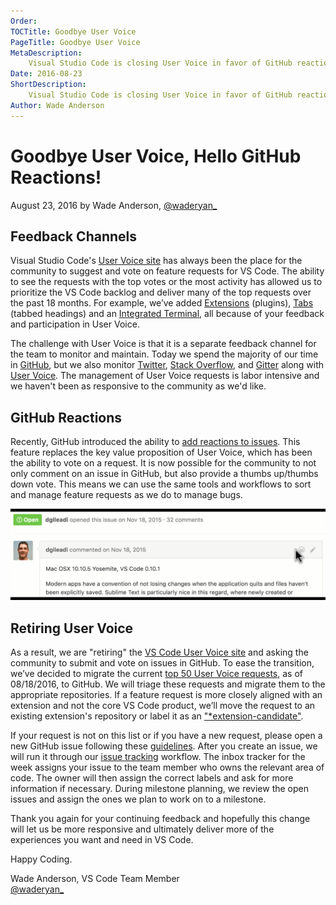 ```yaml
---
Order:
TOCTitle: Goodbye User Voice
PageTitle: Goodbye User Voice
MetaDescription:
    Visual Studio Code is closing User Voice in favor of GitHub reactions.
Date: 2016-08-23
ShortDescription:
    Visual Studio Code is closing User Voice in favor of GitHub reactions.
Author: Wade Anderson
---
```


# Goodbye User Voice, Hello GitHub Reactions!

August 23, 2016 by Wade Anderson, [@waderyan\_](https://twitter.com/waderyan_)

## Feedback Channels

Visual Studio Code's
[User Voice site](https://visualstudio.uservoice.com/forums/293070-visual-studio-code)
has always been the place for the community to suggest and vote on feature
requests for VS Code. The ability to see the requests with the top votes or the
most activity has allowed us to prioritize the VS Code backlog and deliver many
of the top requests over the past 18 months. For example, we’ve added
[Extensions](https://visualstudio.uservoice.com/forums/293070-visual-studio-code/suggestions/9181439-plugins)
(plugins),
[Tabs](https://visualstudio.uservoice.com/forums/293070-visual-studio-code/suggestions/7752519-implement-tabs)
(tabbed headings) and an
[Integrated Terminal](https://visualstudio.uservoice.com/forums/293070-visual-studio-code/suggestions/7752357-integrated-terminal),
all because of your feedback and participation in User Voice.

The challenge with User Voice is that it is a separate feedback channel for the
team to monitor and maintain. Today we spend the majority of our time in
[GitHub](https://github.com/Microsoft/vscode), but we also monitor
[Twitter](https://twitter.com/code),
[Stack Overflow](https://stackoverflow.com/questions/tagged/vscode), and
[Gitter](https://gitter.im/Microsoft/vscode) along with
[User Voice](https://visualstudio.uservoice.com/forums/293070-visual-studio-code).
The management of User Voice requests is labor intensive and we haven't been as
responsive to the community as we'd like.

## GitHub Reactions

Recently, GitHub introduced the ability to
[add reactions to issues](https://github.com/blog/2119-add-reactions-to-pull-requests-issues-and-comments).
This feature replaces the key value proposition of User Voice, which has been
the ability to vote on a request. It is now possible for the community to not
only comment on an issue in GitHub, but also provide a thumbs up/thumbs down
vote. This means we can use the same tools and workflows to sort and manage
feature requests as we do to manage bugs.

![github reactions animation](github_reaction.gif)

## Retiring User Voice

As a result, we are "retiring" the
[VS Code User Voice site](https://visualstudio.uservoice.com/forums/293070-visual-studio-code)
and asking the community to submit and vote on issues in GitHub. To ease the
transition, we’ve decided to migrate the current
[top 50 User Voice requests](https://github.com/Microsoft/vscode/issues/10715),
as of 08/18/2016, to GitHub. We will triage these requests and migrate them to
the appropriate repositories. If a feature request is more closely aligned with
an extension and not the core VS Code product, we’ll move the request to an
existing extension's repository or label it as an
["\*extension-candidate"](https://github.com/Microsoft/vscode/labels/*extension-candidate).

If your request is not on this list or if you have a new request, please open a
new GitHub issue following these
[guidelines](https://github.com/Microsoft/vscode/blob/master/CONTRIBUTING.md).
After you create an issue, we will run it through our
[issue tracking](https://github.com/Microsoft/vscode/wiki/Issue-Tracking)
workflow. The inbox tracker for the week assigns your issue to the team member
who owns the relevant area of code. The owner will then assign the correct
labels and ask for more information if necessary. During milestone planning, we
review the open issues and assign the ones we plan to work on to a milestone.

Thank you again for your continuing feedback and hopefully this change will let
us be more responsive and ultimately deliver more of the experiences you want
and need in VS Code.

Happy Coding.

Wade Anderson, VS Code Team Member <br>
[@waderyan\_](https://twitter.com/waderyan_)
